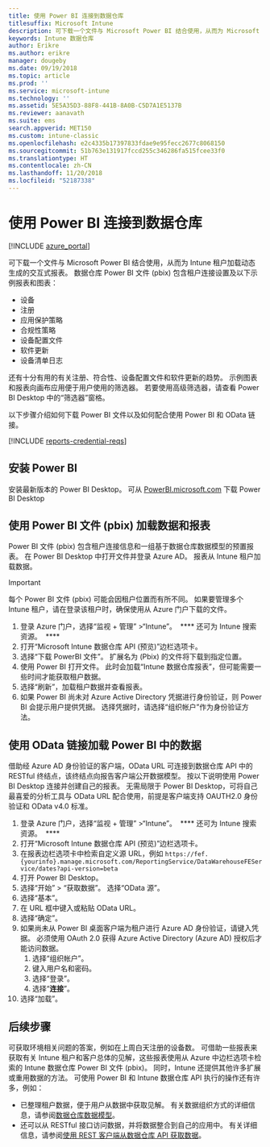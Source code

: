 ```yaml
---
title: 使用 Power BI 连接到数据仓库
titlesuffix: Microsoft Intune
description: 可下载一个文件与 Microsoft Power BI 结合使用，从而为 Microsoft Intune 租户加载动态生成的交互式报表。
keywords: Intune 数据仓库
author: Erikre
ms.author: erikre
manager: dougeby
ms.date: 09/19/2018
ms.topic: article
ms.prod: ''
ms.service: microsoft-intune
ms.technology: ''
ms.assetid: 5E5A35D3-88F8-441B-8A0B-C5D7A1E5137B
ms.reviewer: aanavath
ms.suite: ems
search.appverid: MET150
ms.custom: intune-classic
ms.openlocfilehash: e2c4335b17397833fdae9e95fecc2677c8068150
ms.sourcegitcommit: 51b763e131917fccd255c346286fa515fcee33f0
ms.translationtype: HT
ms.contentlocale: zh-CN
ms.lasthandoff: 11/20/2018
ms.locfileid: "52187338"
---
```

# <a name="connect-to-the-data-warehouse-with-power-bi"></a>使用 Power BI 连接到数据仓库

[!INCLUDE [azure_portal](./includes/azure_portal.md)]

可下载一个文件与 Microsoft Power BI 结合使用，从而为 Intune 租户加载动态生成的交互式报表。 数据仓库 Power BI 文件 (pbix) 包含租户连接设置及以下示例报表和图表：  

  -  设备
  -  注册
  -  应用保护策略
  -  合规性策略
  -  设备配置文件
  -  软件更新
  -  设备清单日志

还有十分有用的有关注册、符合性、设备配置文件和软件更新的趋势。 示例图表和报表向画布应用便于用户使用的筛选器。 若要使用高级筛选器，请查看 Power BI Desktop 中的“筛选器”窗格。

以下步骤介绍如何下载 Power BI 文件以及如何配合使用 Power BI 和 OData 链接。

[!INCLUDE [reports-credential-reqs](./includes/reports-credential-reqs.md)]

## <a name="install-power-bi"></a>安装 Power BI

安装最新版本的 Power BI Desktop。 可从 [PowerBI.microsoft.com](https://powerbi.microsoft.com/desktop) 下载 Power BI Desktop

## <a name="load-the-data-and-reports-using-the-power-bi-file-pbix"></a>使用 Power BI 文件 (pbix) 加载数据和报表

Power BI 文件 (pbix) 包含租户连接信息和一组基于数据仓库数据模型的预置报表。 在 Power BI Desktop 中打开文件并登录 Azure AD。 报表从 Intune 租户加载数据。

> [!Important]  
> 每个 Power BI 文件 (pbix) 可能会因租户位置而有所不同。 如果要管理多个 Intune 租户，请在登录该租户时，确保使用从 Azure 门户下载的文件。  

1.  登录 Azure 门户，选择“监视 + 管理” >“Intune”。  **** 还可为 Intune 搜索资源。  ****  
2.  打开“Microsoft Intune 数据仓库 API (预览)”边栏选项卡。
3.  选择“下载 PowerBI 文件”。 扩展名为 (Pbix) 的文件将下载到指定位置。
4.  使用 Power BI 打开文件。 此时会加载“Intune 数据仓库报表”，但可能需要一些时间才能获取租户数据。
5.  选择“刷新”，加载租户数据并查看报表。
6.  如果 Power BI 尚未对 Azure Active Directory 凭据进行身份验证，则 Power BI 会提示用户提供凭据。 选择凭据时，请选择“组织帐户”作为身份验证方法。

## <a name="load-the-data-in-power-bi-using-the-odata-link"></a>使用 OData 链接加载 Power BI 中的数据

借助经 Azure AD 身份验证的客户端，OData URL 可连接到数据仓库 API 中的 RESTful 终结点，该终结点向报告客户端公开数据模型。 按以下说明使用 Power BI Desktop 连接并创建自己的报表。 无需局限于 Power BI Desktop，可将自己最喜爱的分析工具与 OData URL 配合使用，前提是客户端支持 OAUTH2.0 身份验证和 OData v4.0 标准。

1.  登录 Azure 门户，选择“监视 + 管理” >“Intune”。  **** 还可为 Intune 搜索资源。  ****  
2.  打开“Microsoft Intune 数据仓库 API (预览)”边栏选项卡。
3. 在报表边栏选项卡中检索自定义源 URL，例如 `https://fef.{yourinfo}.manage.microsoft.com/ReportingService/DataWarehouseFEService/dates?api-version=beta`
4. 打开 Power BI Desktop。
5. 选择“开始” > “获取数据”。 选择“OData 源”。
6. 选择“基本”。
7. 在 URL 框中键入或粘贴 OData URL。
8. 选择“确定”。
9. 如果尚未从 Power BI 桌面客户端为租户进行 Azure AD 身份验证，请键入凭据。 必须使用 OAuth 2.0 获得 Azure Active Directory (Azure AD) 授权后才能访问数据。  
    1.  选择“组织帐户”。  
    2.  键入用户名和密码。  
    3.  选择“登录”。  
    4.  选择“**连接**”。  
10. 选择“加载”。

## <a name="next-steps"></a>后续步骤

可获取环境相关问题的答案，例如在上周白天注册的设备数。 可借助一些报表来获取有关 Intune 租户和客户总体的见解，这些报表使用从 Azure 中边栏选项卡检索的 Intune 数据仓库 Power BI 文件 (pbix)。 同时，Intune 还提供其他许多扩展或重用数据的方法。 可使用 Power BI 和 Intune 数据仓库 API 执行的操作还有许多，例如：

<!-- -  You can use Power BI Desktop to create additional report types with your data. For example, you could create a custom chart representing the ratio of device manufactures in your enterprise. For more information about creating custom reports with Power BI and the Intune Data Warehouse, see `BLOG POST ON POWER BI`. -->
 -  已整理租户数据，便于用户从数据中获取见解。 有关数据组织方式的详细信息，请参阅[数据仓库数据模型](reports-ref-data-model.md)。
 -  还可以从 RESTful 接口访问数据，并将数据整合到自己的应用中。 有关详细信息，请参阅[使用 REST 客户端从数据仓库 API 获取数据](reports-proc-data-rest.md)。
